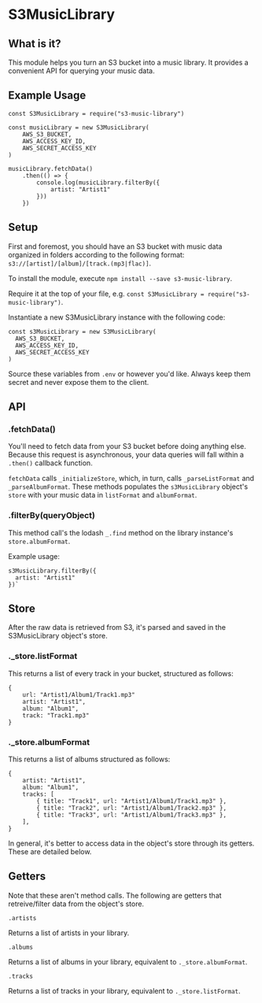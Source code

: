 

# S3MusicLibrary 

## What is it?

This module helps you turn an S3 bucket into a music library. It provides a convenient API for querying your music data. 

## Example Usage

```
const S3MusicLibrary = require("s3-music-library")

const musicLibrary = new S3MusicLibrary(
    AWS_S3_BUCKET,
    AWS_ACCESS_KEY_ID,
    AWS_SECRET_ACCESS_KEY
)

musicLibrary.fetchData()
    .then(() => {
        console.log(musicLibrary.filterBy({
            artist: "Artist1"
        }))
    })
```

## Setup

First and foremost, you should have an S3 bucket with music data organized in folders according to the following format: `s3://[artist]/[album]/[track.(mp3|flac)]`. 

To install the module, execute `npm install --save s3-music-library`.

Require it at the top of your file, e.g. `const S3MusicLibrary = require("s3-music-library")`.

Instantiate a new S3MusicLibrary instance with the following code:

```
const s3MusicLibrary = new S3MusicLibrary(
  AWS_S3_BUCKET, 
  AWS_ACCESS_KEY_ID, 
  AWS_SECRET_ACCESS_KEY
)
```

Source these variables from `.env` or however you'd like. Always keep them secret and never expose them to the client.

## API

### .fetchData()

You'll need to fetch data from your S3 bucket before doing anything else. Because this request is asynchronous, your data queries will fall within a `.then()` callback function. 

`fetchData` calls `_initializeStore`, which, in turn, calls `_parseListFormat` and `_parseAlbumFormat`. These methods populates the  `s3MusicLibrary` object's `store` with your music data in `listFormat` and `albumFormat`. 

### .filterBy(queryObject)

This method call's the lodash `_.find` method on the library instance's `store.albumFormat`. 

Example usage: 

```
s3MusicLibrary.filterBy({
  artist: "Artist1"
})`
```

## Store

After the raw data is retrieved from S3, it's parsed and saved in the S3MusicLibrary object's store.

### ._store.listFormat

This returns a list of every track in your bucket, structured as follows:

```
{
    url: "Artist1/Album1/Track1.mp3"
    artist: "Artist1",
    album: "Album1",
    track: "Track1.mp3"
}
```

### ._store.albumFormat

This returns a list of albums structured as follows: 

```
{ 
    artist: "Artist1",
    album: "Album1",
    tracks: [
        { title: "Track1", url: "Artist1/Album1/Track1.mp3" },
        { title: "Track2", url: "Artist1/Album1/Track2.mp3" },
        { title: "Track3", url: "Artist1/Album1/Track3.mp3" },
    ],
}
```

In general, it's better to access data in the object's store through its getters. These are detailed below.

## Getters

Note that these aren't method calls. The following are getters that retreive/filter data from the object's store.  

```
.artists
```

Returns a list of artists in your library.

```
.albums
```

Returns a list of albums in your library, equivalent to `._store.albumFormat`.

```
.tracks
```

Returns a list of tracks in your library, equivalent to `._store.listFormat`.
